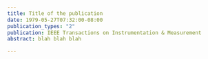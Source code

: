 ```yaml
---
title: Title of the publication
date: 1979-05-27T07:32:00-08:00
publication_types: "2"
publication: IEEE Transactions on Instrumentation & Measurement
abstract: blah blah blah

---
```

